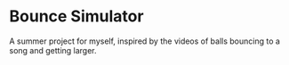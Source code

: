 # Bounce Simulator

A summer project for myself, inspired by the videos of balls bouncing to a song and getting larger. 
